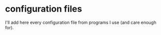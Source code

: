# configuration files

I'll add here every configuration file from programs I use (and care enough for). 
